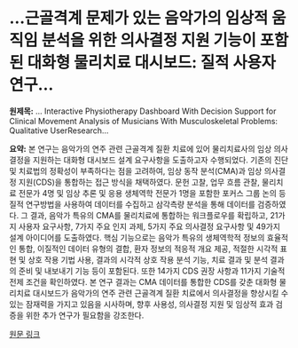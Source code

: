 # …근골격계 문제가 있는 음악가의 임상적 움직임 분석을 위한 의사결정 지원 기능이 포함된 대화형 물리치료 대시보드: 질적 사용자 연구…

**원제목:** … Interactive Physiotherapy Dashboard With Decision Support for Clinical Movement Analysis of Musicians With Musculoskeletal Problems: Qualitative UserResearch…

**요약:** 본 연구는 음악가의 연주 관련 근골격계 질환 치료에 있어 물리치료사의 임상 의사결정을 지원하는 대화형 대시보드 설계 요구사항을 도출하고자 수행되었다.  기존의 진단 및 치료법의 정확성이 부족하다는 점을 고려하여, 임상 동작 분석(CMA)과 임상 의사결정 지원(CDS)을 통합하는 접근 방식을 채택하였다.  문헌 고찰, 업무 흐름 관찰, 물리치료 전문가 4명 및 임상 추론 및 응용 생체역학 전문가 1명을 포함한 포커스 그룹 논의 등 질적 연구방법을 사용하여 데이터를 수집하고 삼각측량 분석을 통해 데이터를 검증하였다.  그 결과, 음악가 특유의 CMA를 물리치료에 통합하는 워크플로우를 확립하고, 21가지 사용자 요구사항, 7가지 주요 인지 과제, 5가지 주요 의사결정 요구사항 및 49가지 설계 아이디어를 도출하였다.  핵심 기능으로는 음악가 특유의 생체역학적 정보의 효율적인 통합, 이질적인 데이터 유형의 결합, 환자 정보의 적응적 개요 제공, 적절한 시각적 표현 및 상호 작용 기법 사용, 결과의 시각적 상호 작용 분석 기능, 치료 결과 및 분석 결과의 준비 및 내보내기 기능 등이 포함된다.  또한 14가지 CDS 권장 사항과 11가지 기술적 전제 조건을 확인하였다.  본 연구 결과는 CMA 데이터를 통합한 CDS를 갖춘 대화형 물리치료 대시보드가 음악가의 연주 관련 근골격계 질환 치료에서 의사결정을 향상시킬 수 있는 잠재력을 가지고 있음을 시사하며, 향후 사용성, 의사결정 지원 및 임상적 효과 검증을 위한 추가 연구가 필요함을 강조한다.

[원문 링크](https://humanfactors.jmir.org/2025/1/e65029)
